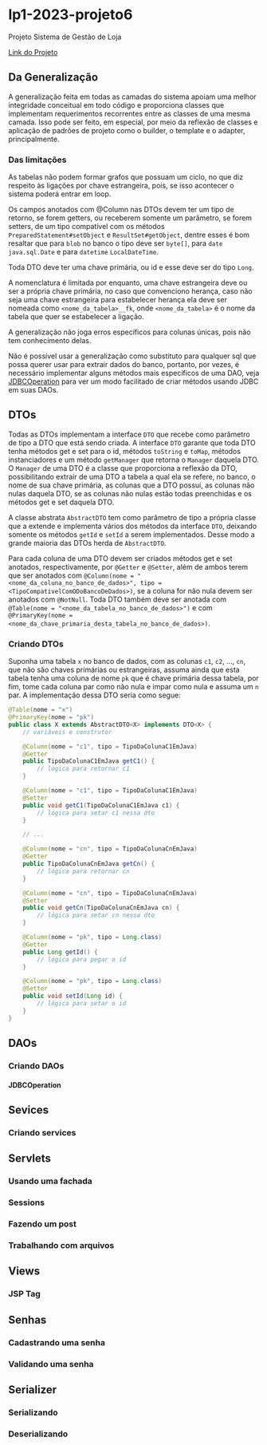 # lp1-2023-projeto6
Projeto Sistema de Gestão de Loja

[Link do Projeto](https://docs.google.com/document/d/1Urhv-Eu5dYAaQM0Zrv1x5qulNvwfK7s5U7tJtbRb6ow/edit#heading=h.gjdgxs)
<!-- Acesse o nosso [documento](https://docs.google.com/document/d/1Urhv-Eu5dYAaQM0Zrv1x5qulNvwfK7s5U7tJtbRb6ow/edit?usp=sharing) -->

## Da Generalização

A generalização feita em todas as camadas do sistema apoiam uma melhor integridade conceitual em todo código e proporciona classes que implementam requerimentos recorrentes entre as classes de uma mesma camada. Isso pode ser feito, em especial, por meio da reflexão de classes e aplicação de padrões de projeto como o builder, o template e o adapter, principalmente.

### Das limitações

As tabelas não podem formar grafos que possuam um ciclo, no que diz respeito às ligações por chave estrangeira, pois, se isso acontecer o sistema poderá entrar em loop.

Os campos anotados com @Column nas DTOs devem ter um tipo de retorno, se forem getters, ou receberem somente um parâmetro, se forem setters, de um tipo compatível com os métodos `PreparedStatement#setObject` e `ResultSet#getObject`, dentre esses é bom resaltar que para `blob` no banco o tipo deve ser `byte[]`, para `date` `java.sql.Date` e para `datetime` `LocalDateTime`.

Toda DTO deve ter uma chave primária, ou id e esse deve ser do tipo `Long`.

A nomenclatura é limitada por enquanto, uma chave estrangeira deve ou ser a própria chave primária, no caso que convenciono herança, caso não seja uma chave estrangeira para estabelecer herança ela deve ser nomeada como `<nome_da_tabela>__fk`, onde `<nome_da_tabela>` é o nome da tabela que quer se estabelecer a ligação.

A generalização não joga erros específicos para colunas únicas, pois não tem conhecimento delas.

Não é possível usar a generalização como substituto para qualquer sql que possa querer usar para extrair dados do banco, portanto, por vezes, é necessário implementar alguns métodos mais específicos de uma DAO, veja [JDBCOperation](#JDBCOperation) para ver um modo facilitado de criar métodos usando JDBC em suas DAOs.

## DTOs

Todas as DTOs implementam a interface `DTO` que recebe como parâmetro de tipo a DTO que está sendo criada. A interface `DTO` garante que toda DTO tenha métodos get e set para o id, métodos `toString` e `toMap`, métodos instanciadores e um método `getManager` que retorna o `Manager` daquela DTO. O `Manager` de uma DTO é a classe que proporciona a reflexão da DTO, possibilitando extrair de uma DTO a tabela a qual ela se refere, no banco, o nome de sua chave primária, as colunas que a DTO possuí, as colunas não nulas daquela DTO, se as colunas não nulas estão todas preenchidas e os métodos get e set daquela DTO.

A classe abstrata `AbstractDTO` tem como parâmetro de tipo a própria classe que a extende e implementa vários dos métodos da interface `DTO`, deixando somente os métodos `getId` e `setId` a serem implementados. Desse modo a grande maioria das DTOs herda de `AbstractDTO`.

Para cada coluna de uma DTO devem ser criados métodos get e set anotados, respectivamente, por `@Getter` e `@Setter`, além de ambos terem que ser anotados com `@Column(nome = "<nome_da_coluna_no_banco_de_dados>", tipo = <TipoCompativelComODoBancoDeDados>)`, se a coluna for não nula devem ser anotados com `@NotNull`. Toda DTO também deve ser anotada com `@Table(nome = "<nome_da_tabela_no_banco_de_dados>")` e com `@PrimaryKey(nome = <nome_da_chave_primaria_desta_tabela_no_banco_de_dados>)`.

### Criando DTOs

Suponha uma tabela `x` no banco de dados, com as colunas `c1`, `c2`, ..., `cn`, que não são chaves primárias ou estrangeiras, assuma ainda que esta tabela tenha uma coluna de nome `pk` que é chave primária dessa tabela, por fim, tome cada coluna par como não nula e impar como nula e assuma um `n` par. A implementação dessa DTO seria como segue:

```java
@Table(nome = "x")
@PrimaryKey(nome = "pk")
public class X extends AbstractDTO<X> implements DTO<X> {
    // variáveis e construtor

    @Column(nome = "c1", tipo = TipoDaColunaC1EmJava)
    @Getter
    public TipoDaColunaC1EmJava getC1() {
        // lógica para retornar c1
    }

    @Column(nome = "c1", tipo = TipoDaColunaC1EmJava)
    @Setter
    public void getC1(TipoDaColunaC1EmJava c1) {
        // lógica para setar c1 nessa dto
    }

    // ...

    @Column(nome = "cn", tipo = TipoDaColunaCnEmJava)
    @Getter
    public TipoDaColunaCnEmJava getCn() {
        // lógica para retornar cn
    }

    @Column(nome = "cn", tipo = TipoDaColunaCnEmJava)
    @Setter
    public void getCn(TipoDaColunaCnEmJava cn) {
        // lógica para setar cn nessa dto
    }

    @Column(nome = "pk", tipo = Long.class)
    @Getter
    public Long getId() {
        // lógica para pegar o id
    }

    @Column(nome = "pk", tipo = Long.class)
    @Setter
    public void setId(Long id) {
        // lógica para setar o id
    }
}

```

## DAOs

### Criando DAOs

#### JDBCOperation

## Sevices

### Criando services

## Servlets

### Usando uma fachada

### Sessions

### Fazendo um post

### Trabalhando com arquivos

## Views

### JSP Tag

## Senhas

### Cadastrando uma senha

### Validando uma senha

## Serializer

### Serializando

### Deserializando
